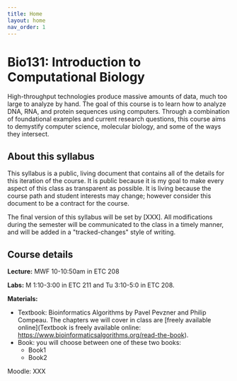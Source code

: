 ```yaml
---
title: Home
layout: home
nav_order: 1
---
```


# Bio131: Introduction to Computational Biology

High-throughput technologies produce massive amounts of data, much too large to analyze by hand. The goal of this course is to learn how to analyze DNA, RNA, and protein sequences using computers. Through a combination of foundational examples and current research questions, this course aims to demystify computer science, molecular biology, and some of the ways they intersect.

## About this syllabus

This syllabus is a public, living document that contains all of the details for this iteration of the course. It is public because it is my goal to make every aspect of this class as transparent as possible. It is living because the course path and student interests may change; however consider this document to be a contract for the course.

The final version of this syllabus will be set by [XXX].  All modifications during the semester will be communicated to the class in a timely manner, and will be added in a "tracked-changes" style of writing.  

## Course details

**Lecture:** MWF 10-10:50am in ETC 208

**Labs:** M 1:10-3:00 in ETC 211 and Tu 3:10-5:0 in ETC 208.

**Materials:**
- Textbook: Bioinformatics Algorithms by Pavel Pevzner and Philip Compeau. The chapters we will cover in class are [freely available online](Textbook is freely available online: https://www.bioinformaticsalgorithms.org/read-the-book).
- Book: you will choose between one of these two books:
  - Book1
  - Book2

Moodle: XXX

